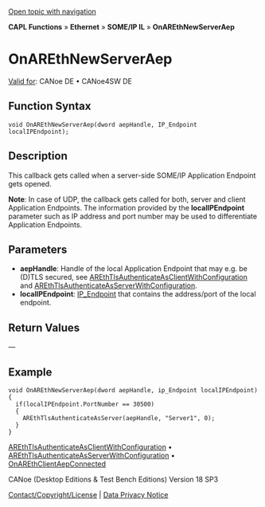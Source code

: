 [Open topic with navigation](../../../../../../CANoeDEFamily.htm#Topics/CAPLFunctions/IP/AUTOSARethIL/Functions/CAPLFunctionOnAREthNewServerAep.md)

**CAPL Functions** » **Ethernet** » **SOME/IP IL** » **OnAREthNewServerAep**

# OnAREthNewServerAep

[Valid for](../../../../Shared/FeatureAvailability.md): CANoe DE • CANoe4SW DE

## Function Syntax

```plaintext
void OnAREthNewServerAep(dword aepHandle, IP_Endpoint localIPEndpoint);
```

## Description

This callback gets called when a server-side SOME/IP Application Endpoint gets opened.

**Note**: In case of UDP, the callback gets called for both, server and client Application Endpoints. The information provided by the **localIPEndpoint** parameter such as IP address and port number may be used to differentiate Application Endpoints.

## Parameters

- **aepHandle**: Handle of the local Application Endpoint that may e.g. be (D)TLS secured, see [AREthTlsAuthenticateAsClientWithConfiguration](CAPLFunctionAREthTlsAuthenticateAsClientWithConfiguration.md) and [AREthTlsAuthenticateAsServerWithConfiguration](CAPLFunctionAREthTlsAuthenticateAsServerWithConfiguration.md).
- **localIPEndpoint**: [IP_Endpoint](../../Objects/CAPLfunctionIPEndpoint.md) that contains the address/port of the local endpoint.

## Return Values

—

## Example

```plaintext
void OnAREthNewServerAep(dword aepHandle, ip_Endpoint localIPEndpoint)
{
  if(localIPEndpoint.PortNumber == 30500)
  {
    AREthTlsAuthenticateAsServer(aepHandle, "Server1", 0);
  }
}
```

[AREthTlsAuthenticateAsClientWithConfiguration](CAPLFunctionAREthTlsAuthenticateAsClientWithConfiguration.md) • [AREthTlsAuthenticateAsServerWithConfiguration](CAPLFunctionAREthTlsAuthenticateAsServerWithConfiguration.md) • [OnAREthClientAepConnected](CAPLFunctionOnAREthClientAepConnected.md)

CANoe (Desktop Editions & Test Bench Editions) Version 18 SP3

[Contact/Copyright/License](../../../../Shared/ContactCopyrightLicense.md) | [Data Privacy Notice](https://www.vector.com/int/en/company/get-info/privacy-policy/)
